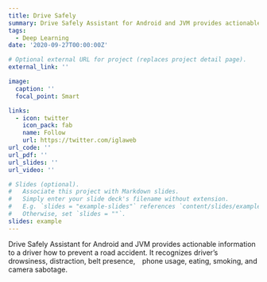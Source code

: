 ```yaml
---
title: Drive Safely
summary: Drive Safely Assistant for Android and JVM provides actionable information to a driver how to prevent a road accident. It recognizes driver’s drowsiness, distraction, belt presence, phone usage, eating, smoking, and camera sabotage.
tags:
  - Deep Learning
date: '2020-09-27T00:00:00Z'

# Optional external URL for project (replaces project detail page).
external_link: ''

image:
  caption: ''
  focal_point: Smart

links:
  - icon: twitter
    icon_pack: fab
    name: Follow
    url: https://twitter.com/iglaweb
url_code: ''
url_pdf: ''
url_slides: ''
url_video: ''

# Slides (optional).
#   Associate this project with Markdown slides.
#   Simply enter your slide deck's filename without extension.
#   E.g. `slides = "example-slides"` references `content/slides/example-slides.md`.
#   Otherwise, set `slides = ""`.
slides: example
---
```


Drive Safely Assistant for Android and JVM provides actionable information to a driver how to prevent a road accident. It recognizes driver’s drowsiness, distraction, belt presence, phone usage, eating, smoking, and camera sabotage.

